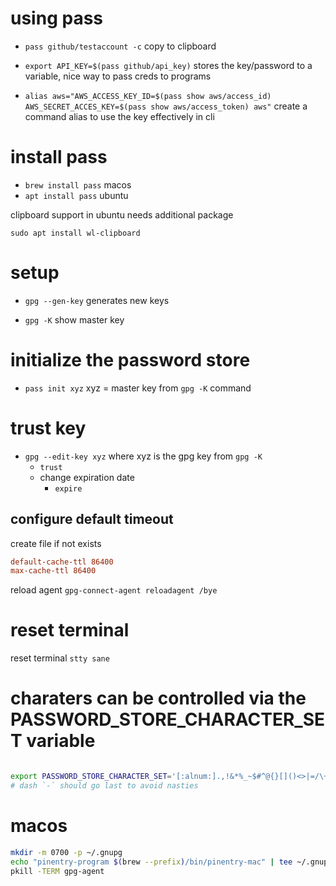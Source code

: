 # using pass

- `pass github/testaccount -c` copy to clipboard

- `export API_KEY=$(pass github/api_key)` stores the key/password to a
  variable, nice way to pass creds to programs

- `alias aws="AWS_ACCESS_KEY_ID=$(pass show aws/access_id) AWS_SECRET_ACCES_KEY=$(pass show aws/access_token) aws"`
  create a command alias to use the key effectively in cli

# install pass

- `brew install pass` macos
- `apt install pass` ubuntu

clipboard support in ubuntu needs additional package

`sudo apt install wl-clipboard`

# setup

- `gpg --gen-key` generates new keys

- `gpg -K` show master key

# initialize the password store

- `pass init xyz` xyz = master key from `gpg -K` command

# trust key

- `gpg --edit-key xyz` where xyz is the gpg key from `gpg -K`
  - `trust`
  * change expiration date
    - `expire`

## configure default timeout

create file if not exists
```~/.gnupg/gpg-agent.conf
default-cache-ttl 86400
max-cache-ttl 86400
```

reload agent
`gpg-connect-agent reloadagent /bye`

# reset terminal

reset terminal
`stty sane`

# charaters can be controlled via the PASSWORD_STORE_CHARACTER_SET variable

```bash

export PASSWORD_STORE_CHARACTER_SET='[:alnum:].,!&*%_~$#^@{}[]()<>|=/\+-'
# dash `-` should go last to avoid nasties

```

# macos

```sh
mkdir -m 0700 -p ~/.gnupg
echo "pinentry-program $(brew --prefix)/bin/pinentry-mac" | tee ~/.gnupg/gpg-agent.conf
pkill -TERM gpg-agent
```
